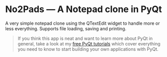 # No2Pads — A Notepad clone in PyQt

A very simple notepad clone using the QTextEdit widget to handle more or less
everything. Supports file loading, saving and printing.


> If you think this app is neat and want to learn more about
PyQt in general, take a look at my [free PyQt tutorials](https://www.learnpyqt.com)
which cover everything you need to know to start building your own applications with PyQt.